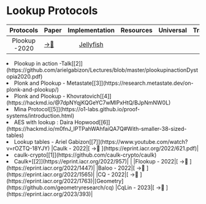 # Lookup Protocols

|Protocols|Paper|Implementation |Resources |Universal|Transparent|
|:---:|---|:---:|:---:|:---:|:---:|
|Plookup -2020|[→📝](https://eprint.iacr.org/2020/315.pdf)|[Jellyfish](https://github.com/EspressoSystems/jellyfish)|
<!--</li><li>Marlin + Plookup - High-Level Summary[[1]](https://github.com/ingonyama-zk/ingopedia/blob/Otsar---Main-Patch/vkAtXEGpSy2o4BzVDJQHMw)-->
</li><li>Plookup in action -Talk[[2]](https://github.com/arielgabizon/Lectures/blob/master/plookupinactionDystopia2020.pdf)</li><li>Plonk and Plookup - Metastate[[3]](https://research.metastate.dev/on-plonk-and-plookup/)</li><li>Plonk and Plookup - Khovratovich[[4]](https://hackmd.io/@7dpNYqjKQGeYC7wMlPxHtQ/BJpNmNW0L)</li><li>Mina Protocol[[5]](https://o1-labs.github.io/proof-systems/introduction.html)</li><li>AES with lookup : Daira Hopwood[[6]](https://hackmd.io/m0fnJ_lPTPahWAhfaiQA7Q#With-smaller-38-sized-tables)</li><li>Lookup tables - Ariel Gabizon[[7]](https://www.youtube.com/watch?v=rOZTQ-18YJY)
|Caulk - 2022|[ →📝 ](https://eprint.iacr.org/2022/621.pdf)|</li><li>caulk-crypto[[1]](https://github.com/caulk-crypto/caulk)</li><li>Caulk+[[2]](https://eprint.iacr.org/2022/957)| |
|Flookup - 2022|[ →📝 ](https://eprint.iacr.org/2022/1447)|
|Baloo - 2022|[ →📝 ](https://eprint.iacr.org/2022/1565)|
|CQ - 2022|[ →📝 ](https://eprint.iacr.org/2022/1763)|[Geometry](https://github.com/geometryresearch/cq)
|CqLin - 2023|[ →📝 ](https://eprint.iacr.org/2023/393)|
